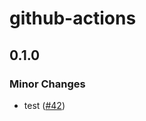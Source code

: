 # github-actions

## 0.1.0

### Minor Changes

- test ([#42](https://github.com/baseballyama/github-actions/pull/42))
